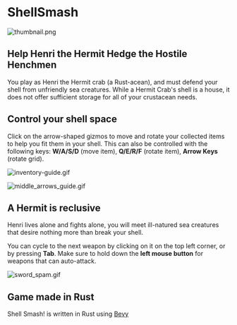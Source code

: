 # ShellSmash

![thumbnail.png](res%2Fthumbnail.png)

## Help Henri the Hermit Hedge the Hostile Henchmen

You play as Henri the Hermit crab (a Rust-acean), and must defend your shell from unfriendly sea creatures. While a Hermit Crab's shell is a house, it does not offer sufficient storage for all of your crustacean needs.

## Control your shell space

Click on the arrow-shaped gizmos to move and rotate your collected items to help you fit them in your shell.
This can also be controlled with the following keys: **W/A/S/D** (move item), **Q/E/R/F** (rotate item), **Arrow Keys** (rotate grid).

![inventory-guide.gif](res%2Finventory-guide.gif)

![middle_arrows_guide.gif](res%2Fmiddle_arrows_guide.gif)

## A Hermit is reclusive
Henri lives alone and fights alone, you will meet ill-natured sea creatures that desire nothing more than break your shell.

You can cycle to the next weapon by clicking on it on the top left corner, or by pressing **Tab**. Make sure to
hold down the **left mouse button** for weapons that can auto-attack.

![sword_spam.gif](res%2Fsword_spam.gif)

## Game made in Rust


Shell Smash! is written in Rust using [Bevy](https://bevyengine.org/)